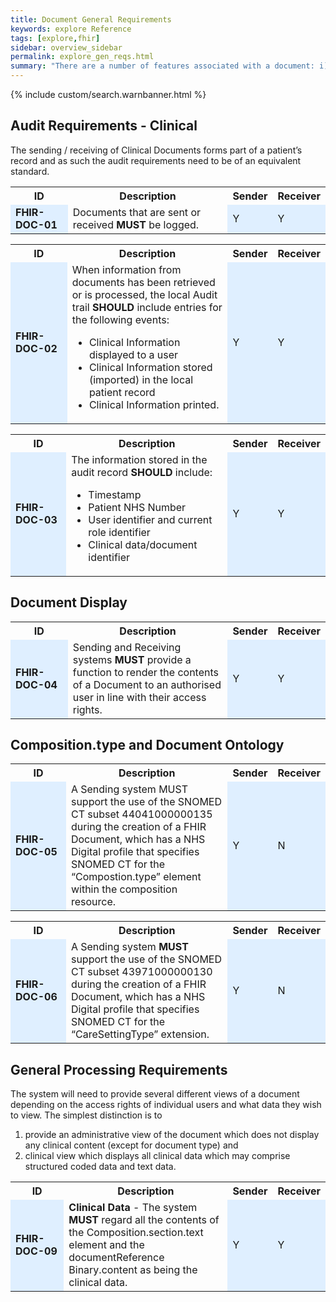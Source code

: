```yaml
---
title: Document General Requirements
keywords: explore Reference
tags: [explore,fhir]
sidebar: overview_sidebar
permalink: explore_gen_reqs.html
summary: "There are a number of features associated with a document: i) the ability to view documents, ii) the need to acknowledge receipt of a document(s), iii) versioning and compatibility."
---
```


{% include custom/search.warnbanner.html %}

## Audit Requirements - Clinical ##

The sending / receiving of Clinical Documents forms part of a patient’s record and as such the audit requirements need to be of an equivalent standard.

<table style="width:100%;max-width: 100%;">
<tr>
<th width="20%">ID</th>
<th width="60%">Description</th>
<th width="10%">Sender</th>
<th width="10%">Receiver</th>
</tr>
<tr>
<td bgcolor="#dfefff"><b>FHIR-DOC-01</b></td>
<td>Documents that are sent or received <b>MUST</b> be logged.</td>
<td bgcolor="#dfefff">Y</td>
<td bgcolor="#dfefff">Y</td>
</tr>
</table> 


<table style="width:100%;max-width: 100%;">
<tr>
<th width="20%">ID</th>
<th width="60%">Description</th>
<th width="10%">Sender</th>
<th width="10%">Receiver</th>
</tr>
<tr>
<td bgcolor="#dfefff"><b>FHIR-DOC-02</b></td>
<td>When information from  documents has been retrieved or is processed, the local Audit trail <b>SHOULD</b> include entries for the following events:<br/> 
<ul>
<li>Clinical Information displayed to a user</li>
<li>Clinical Information stored (imported) in the local patient record</li> 
<li>Clinical Information printed.</li>
</ul>
</td>
<td bgcolor="#dfefff">Y</td>
<td bgcolor="#dfefff">Y</td>
</tr>
</table> 

<table style="width:100%;max-width: 100%;">
<tr>
<th width="20%">ID</th>
<th width="60%">Description</th>
<th width="10%">Sender</th>
<th width="10%">Receiver</th>
</tr>
<tr>
<td bgcolor="#dfefff"><b>FHIR-DOC-03</b></td>
<td>The information stored in the audit record <b>SHOULD</b> include:
<ul>
<li>Timestamp</li> 
<li>Patient NHS Number</li> 
<li>User identifier and current role identifier</li> 
<li>Clinical data/document identifier</li>
</ul>
</td>
<td bgcolor="#dfefff">Y</td>
<td bgcolor="#dfefff">Y</td>
</tr>
</table> 

## Document Display ##

<table style="width:100%;max-width: 100%;">
<tr>
<th width="20%">ID</th>
<th width="60%">Description</th>
<th width="10%">Sender</th>
<th width="10%">Receiver</th>
</tr>
<tr>
<td bgcolor="#dfefff"><b>FHIR-DOC-04</b></td>
<td>Sending and Receiving systems <b>MUST</b> provide a function to render the contents of a Document to an authorised user in line with their access rights.</td>
<td bgcolor="#dfefff">Y</td>
<td bgcolor="#dfefff">Y</td>
</tr>
</table> 

## Composition.type and Document Ontology ## 

<table style="width:100%;max-width: 100%;">
<tr>
<th width="20%">ID</th>
<th width="60%">Description</th>
<th width="10%">Sender</th>
<th width="10%">Receiver</th>
</tr>
<tr>
<td bgcolor="#dfefff"><b>FHIR-DOC-05</b></td>
<td>A Sending system MUST support the use of the SNOMED CT subset 44041000000135 during the creation of a FHIR Document, which has a NHS Digital profile that specifies SNOMED CT for the “Compostion.type” element within the composition resource.</td>
<td bgcolor="#dfefff">Y</td>
<td bgcolor="#dfefff">N</td>
</tr>
</table> 

<table style="width:100%;max-width: 100%;">
<tr>
<th width="20%">ID</th>
<th width="60%">Description</th>
<th width="10%">Sender</th>
<th width="10%">Receiver</th>
</tr>
<tr>
<td bgcolor="#dfefff"><b>FHIR-DOC-06</b></td>
<td>A Sending system <b>MUST</b> support the use of the SNOMED CT subset 43971000000130 during the creation of a FHIR Document, which has a NHS Digital profile that specifies SNOMED CT for the “CareSettingType” extension.</td>
<td bgcolor="#dfefff">Y</td>
<td bgcolor="#dfefff">N</td>
</tr>
</table> 

## General Processing Requirements ##

The system will need to provide several different views of a document depending on the access rights of individual users and what data they wish to view. 
The simplest distinction is to
1. provide an administrative view of the document which does not display any clinical content (except for document type) and 
2. clinical view which displays all clinical data which may comprise structured coded data and text data.


<table style="width:100%;max-width: 100%;">
<tr>
<th width="20%">ID</th>
<th width="60%">Description</th>
<th width="10%">Sender</th>
<th width="10%">Receiver</th>
</tr>
<tr>
<td bgcolor="#dfefff"><b>FHIR-DOC-09</b></td>
<td><b>Clinical Data</b> - The system <b>MUST</b> regard all the contents of the Composition.section.text element and the documentReference Binary.content as being the clinical data.</td>
<td bgcolor="#dfefff">Y</td>
<td bgcolor="#dfefff">Y</td>
</tr>
</table> 


